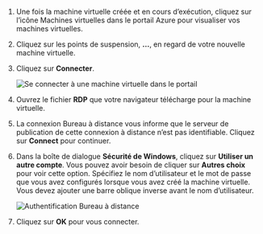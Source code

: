 1. Une fois la machine virtuelle créée et en cours d’exécution, cliquez sur l’icône Machines virtuelles dans le portail Azure pour visualiser vos machines virtuelles.

1. Cliquez sur les points de suspension, **...**, en regard de votre nouvelle machine virtuelle.

1. Cliquez sur **Connecter**.

   ![Se connecter à une machine virtuelle dans le portail](./media/virtual-machines-sql-server-remote-desktop-connect/azure-virtual-machine-connect.png)

1. Ouvrez le fichier **RDP** que votre navigateur télécharge pour la machine virtuelle.

1. La connexion Bureau à distance vous informe que le serveur de publication de cette connexion à distance n’est pas identifiable. Cliquez sur **Connect** pour continuer.

1. Dans la boîte de dialogue **Sécurité de Windows**, cliquez sur **Utiliser un autre compte**. Vous pouvez avoir besoin de cliquer sur **Autres choix** pour voir cette option. Spécifiez le nom d’utilisateur et le mot de passe que vous avez configurés lorsque vous avez créé la machine virtuelle. Vous devez ajouter une barre oblique inverse avant le nom d’utilisateur.

   ![Authentification Bureau à distance](./media/virtual-machines-sql-server-remote-desktop-connect/remote-desktop-connect.png)

1. Cliquez sur **OK** pour vous connecter.